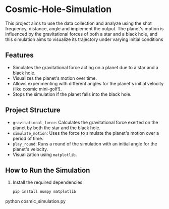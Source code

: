 # Cosmic-Hole-Simulation
This project aims to use the data collection and analyze using the shot frequency, distance, angle and implement the output. The planet's motion is influenced by the gravitational forces of both a star and a black hole, and this simulation aims to visualize its trajectory under varying initial conditions

## Features
- Simulates the gravitational force acting on a planet due to a star and a black hole.
- Visualizes the planet's motion over time.
- Allows experimenting with different angles for the planet's initial velocity (like cosmic mini-golf!).
- Stops the simulation if the planet falls into the black hole.

## Project Structure

- `gravitational_force`: Calculates the gravitational force exerted on the planet by both the star and the black hole.
- `simulate_motion`: Uses the force to simulate the planet's motion over a period of time.
- `play_round`: Runs a round of the simulation with an initial angle for the planet's velocity.
- Visualization using `matplotlib`.

## How to Run the Simulation

1. Install the required dependencies:
   ```bash
   pip install numpy matplotlib
python cosmic_simulation.py

